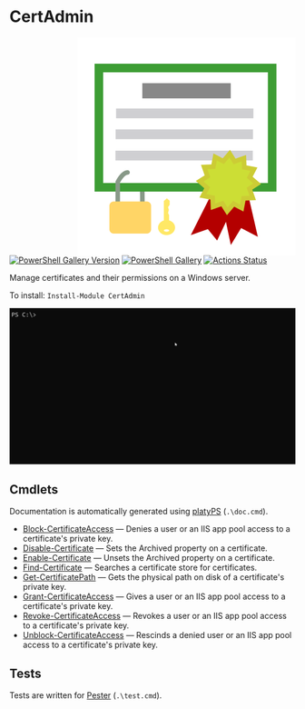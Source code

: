 CertAdmin
================

<!-- To publish to PowerShell Gallery: dotnet build -t:PublishModule -c Release -->
<img src="CertAdmin.svg" alt="CertAdmin icon" align="right" />

[![PowerShell Gallery Version](https://img.shields.io/powershellgallery/v/CertAdmin)](https://www.powershellgallery.com/packages/CertAdmin/)
[![PowerShell Gallery](https://img.shields.io/powershellgallery/dt/CertAdmin)](https://www.powershellgallery.com/packages/CertAdmin/)
[![Actions Status](https://github.com/brianary/CertAdmin/workflows/.NET%20Core/badge.svg)](https://github.com/brianary/CertAdmin/actions)

Manage certificates and their permissions on a Windows server.

To install: `Install-Module CertAdmin`

![example usage of CertAdmin](CertAdmin.gif)

Cmdlets
-------

Documentation is automatically generated using [platyPS](https://github.com/PowerShell/platyPS) (`.\doc.cmd`).

- [Block-CertificateAccess](docs/Block-CertificateAccess.md) &mdash;
  Denies a user or an IIS app pool access to a certificate's private key.
- [Disable-Certificate](docs/Disable-Certificate.md) &mdash;
  Sets the Archived property on a certificate.
- [Enable-Certificate](docs/Enable-Certificate.md) &mdash;
  Unsets the Archived property on a certificate.
- [Find-Certificate](docs/Find-Certificate.md) &mdash;
  Searches a certificate store for certificates.
- [Get-CertificatePath](docs/Get-CertificatePath.md) &mdash;
  Gets the physical path on disk of a certificate's private key.
- [Grant-CertificateAccess](docs/Grant-CertificateAccess.md) &mdash;
  Gives a user or an IIS app pool access to a certificate's private key.
- [Revoke-CertificateAccess](docs/Revoke-CertificateAccess.md) &mdash;
  Revokes a user or an IIS app pool access to a certificate's private key.
- [Unblock-CertificateAccess](docs/Unblock-CertificateAccess.md) &mdash;
  Rescinds a denied user or an IIS app pool access to a certificate's private key.

Tests
-----

Tests are written for [Pester](https://github.com/Pester/Pester) (`.\test.cmd`).
